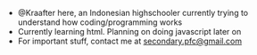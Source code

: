 - @Kraafter here, an Indonesian highschooler currently trying to understand how coding/programming works
- Currently learning html. Planning on doing javascript later on
- For important stuff, contact me at secondary.pfc@gmail.com

<!---
Kraafter/Kraafter is a ✨ special ✨ repository because its `README.md` (this file) appears on your GitHub profile.
You can click the Preview link to take a look at your changes.
--->

